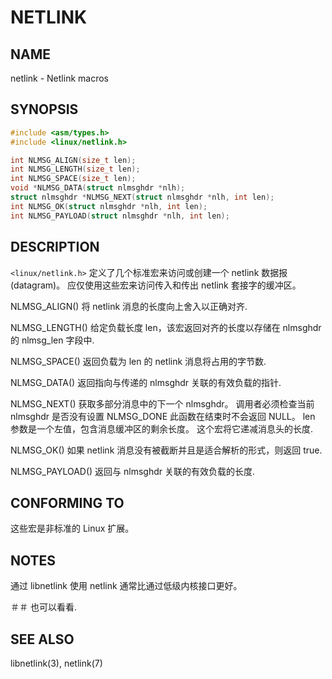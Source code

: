 # NETLINK

## NAME

netlink - Netlink macros

## SYNOPSIS

```c
#include <asm/types.h>
#include <linux/netlink.h>

int NLMSG_ALIGN(size_t len);
int NLMSG_LENGTH(size_t len);
int NLMSG_SPACE(size_t len);
void *NLMSG_DATA(struct nlmsghdr *nlh);
struct nlmsghdr *NLMSG_NEXT(struct nlmsghdr *nlh, int len);
int NLMSG_OK(struct nlmsghdr *nlh, int len);
int NLMSG_PAYLOAD(struct nlmsghdr *nlh, int len);
```

## DESCRIPTION

`<linux/netlink.h>`  定义了几个标准宏来访问或创建一个 netlink 数据报(datagram)。 应仅使用这些宏来访问传入和传出 netlink 套接字的缓冲区。



NLMSG_ALIGN()
       将 netlink 消息的长度向上舍入以正确对齐.

NLMSG_LENGTH()
       给定负载长度 len，该宏返回对齐的长度以存储在 nlmsghdr 的 nlmsg_len 字段中.

NLMSG_SPACE()
       返回负载为 len 的 netlink 消息将占用的字节数.

NLMSG_DATA()
       返回指向与传递的 nlmsghdr 关联的有效负载的指针.

NLMSG_NEXT()
       获取多部分消息中的下一个 nlmsghdr。 调用者必须检查当前 nlmsghdr 是否没有设置 NLMSG_DONE 此函数在结束时不会返回 NULL。 len 参数是一个左值，包含消息缓冲区的剩余长度。 这个宏将它递减消息头的长度.

NLMSG_OK()
       如果 netlink 消息没有被截断并且是适合解析的形式，则返回 true.

NLMSG_PAYLOAD()
       返回与 nlmsghdr 关联的有效负载的长度.

## CONFORMING TO

这些宏是非标准的 Linux 扩展。

## NOTES

通过 libnetlink 使用 netlink 通常比通过低级内核接口更好。

＃＃ 也可以看看.

## SEE ALSO

libnetlink(3), netlink(7)
